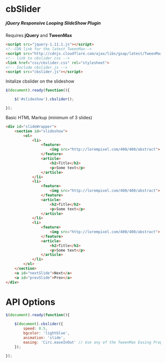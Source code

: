 cbSlider 
========
<h5>jQuery Responsive Looping SlideShow Plugin</h5>


Requires <strong>jQuery</strong> and <strong>TweenMax</strong>

```html
<script src="jquery-1.11.1.js"></script>
<!--CDN link for the latest TweenMax-->
<script src="http://cdnjs.cloudflare.com/ajax/libs/gsap/latest/TweenMax.min.js"/></script>
<!-- link to cbslider css -->
<link href="css/cbslider.css" rel="stylesheet">
<!-- Include cbslider.js -->
<script src="cbslider.js"></script>
```

Initalize cbslider on the slideshow

```javascript
$(document).ready(function(){

	$('#slideshow').cbslider();	

});

```
Basic HTML Markup (minimum of 3 slides)

```html
<div id="slideWrapper">
    <section id="slideshow">
        <ol>
            <li>
                <feature>
                    <img src="http://lorempixel.com/400/400/abstract">
                </feature>
                <article>
                    <h2>Title</h2>
                    <p>Some text</p>
                </article>
            </li>
            <li>
                <feature>
                    <img src="http://lorempixel.com/400/400/abstract">
                </feature>
                <article>
                    <h2>Title</h2>
                    <p>Some text</p>
                </article>
            </li>
            <li>
                <feature>
                    <img src="http://lorempixel.com/400/400/abstract">
                </feature>
                <article>
                    <h2>Title</h2>
                    <p>Some text</p>
                </article>
            </li>
        </ol>
    </section>
    <a id="nextSlide">Next</a>
    <a id="prevSlide">Prev</a>
</div>
```


<h1>API Options</h1>

```javascript 
$(document).ready(function(){

	$(document).cbslider({
		speed: 0.5,
		bgcolor: 'lightblue',
		animation: 'slide',
        easing: 'Circ.easeInOut' // Use any of the TweenMax Easing Properties
	});

});
```
